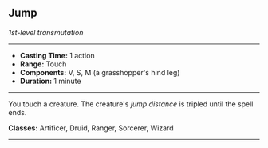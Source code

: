 ﻿## Jump
*1st-level transmutation*
___
- **Casting Time:** 1 action
- **Range:** Touch
- **Components:** V, S, M (a grasshopper's hind leg)
- **Duration:** 1 minute

---
You touch a creature. The creature's *jump distance* is tripled until the spell ends.

**Classes:** Artificer, Druid, Ranger, Sorcerer, Wizard


---
